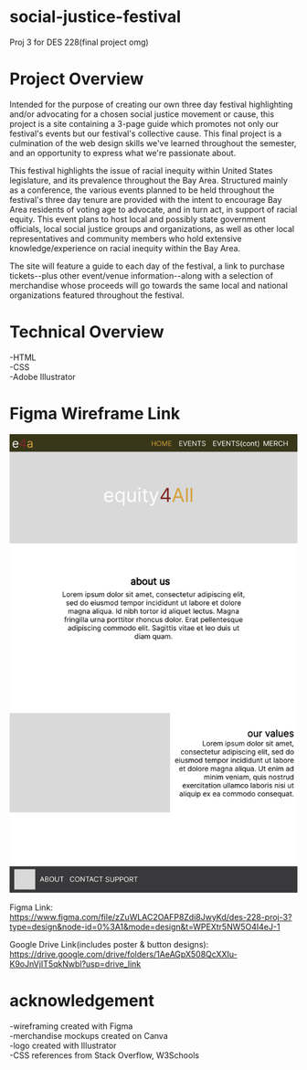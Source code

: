 # social-justice-festival
Proj 3 for DES 228(final project omg)

# Project Overview
Intended for the purpose of creating our own three day festival highlighting and/or advocating for a chosen social justice movement or cause, this project is a site containing a 3-page guide which promotes not only our festival's events but our festival's collective cause. This final project is a culmination of the web design skills we've learned throughout the semester, and an opportunity to express what we're passionate about. 

This festival highlights the issue of racial inequity within United States legislature, and its prevalence throughout the Bay Area. Structured mainly as a conference, the various events planned to be held throughout the festival's three day tenure are provided with the intent to encourage Bay Area residents of voting age to advocate, and in turn act, in support of racial equity. This event plans to host local and possibly state government officials, local social justice groups and organizations, as well as other local representatives and community members who hold extensive knowledge/experience on racial inequity within the Bay Area.

The site will feature a guide to each day of the festival, a link to purchase tickets--plus other event/venue information--along with a selection of merchandise whose proceeds will go towards the same local and national organizations featured throughout the festival.


# Technical Overview
-HTML<br>
-CSS<br>
-Adobe Illustrator


# Figma Wireframe Link
<img src="development/updated wireframe.pdf" alt="proj 3 wireframe">

Figma Link:<br>
https://www.figma.com/file/zZuWLAC2OAFP8Zdi8JwyKd/des-228-proj-3?type=design&node-id=0%3A1&mode=design&t=WPEXtr5NW5O4I4eJ-1 

Google Drive Link(includes poster & button designs):<br>
https://drive.google.com/drive/folders/1AeAGpX508QcXXIu-K9oJnVjIT5qkNwbl?usp=drive_link 

# acknowledgement
-wireframing created with Figma<br>
-merchandise mockups created on Canva<br>
-logo created with Illustrator<br>
-CSS references from Stack Overflow, W3Schools